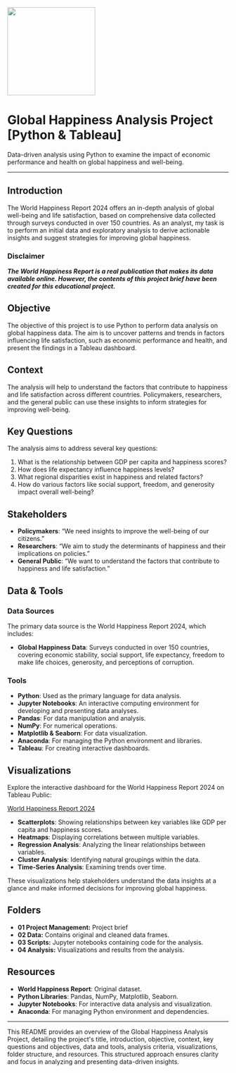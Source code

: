 <img src="https://imagekit.gallup.com/fusion/ANALYTICSV9CMS/5579c0f4-767d-47a7-9398-c49348fc3b41.jpg" width="200"/>

# Global Happiness Analysis Project [Python & Tableau]
Data-driven analysis using Python to examine the impact of economic performance and health on global happiness and well-being.

---

## Introduction

The World Happiness Report 2024 offers an in-depth analysis of global well-being and life satisfaction, based on comprehensive data collected through surveys conducted in over 150 countries. As an analyst, my task is to perform an initial data and exploratory analysis to derive actionable insights and suggest strategies for improving global happiness.

### Disclaimer

***The World Happiness Report is a real publication that makes its data available online. However, the contents of this project brief have been created for this educational project.***

## Objective

The objective of this project is to use Python to perform data analysis on global happiness data. The aim is to uncover patterns and trends in factors influencing life satisfaction, such as economic performance and health, and present the findings in a Tableau dashboard.

## Context

The analysis will help to understand the factors that contribute to happiness and life satisfaction across different countries. Policymakers, researchers, and the general public can use these insights to inform strategies for improving well-being.

## Key Questions

The analysis aims to address several key questions:
1. What is the relationship between GDP per capita and happiness scores?
2. How does life expectancy influence happiness levels?
3. What regional disparities exist in happiness and related factors?
4. How do various factors like social support, freedom, and generosity impact overall well-being?

## Stakeholders

- **Policymakers**: “We need insights to improve the well-being of our citizens.”
- **Researchers**: “We aim to study the determinants of happiness and their implications on policies.”
- **General Public**: “We want to understand the factors that contribute to happiness and life satisfaction.”

## Data & Tools

### Data Sources

The primary data source is the World Happiness Report 2024, which includes:
- **Global Happiness Data**: Surveys conducted in over 150 countries, covering economic stability, social support, life expectancy, freedom to make life choices, generosity, and perceptions of corruption.

### Tools

- **Python**: Used as the primary language for data analysis.
- **Jupyter Notebooks**: An interactive computing environment for developing and presenting data analyses.
- **Pandas**: For data manipulation and analysis.
- **NumPy**: For numerical operations.
- **Matplotlib & Seaborn**: For data visualization.
- **Anaconda**: For managing the Python environment and libraries.
- **Tableau**: For creating interactive dashboards.

## Visualizations

Explore the interactive dashboard for the World Happiness Report 2024 on Tableau Public:

[World Happiness Report 2024](https://public.tableau.com/app/profile/meira.gottlieb/viz/WorldHappinessReport2024_17217147646570/WorldHappiness?publish=yes)

- **Scatterplots**: Showing relationships between key variables like GDP per capita and happiness scores.
- **Heatmaps**: Displaying correlations between multiple variables.
- **Regression Analysis**: Analyzing the linear relationships between variables.
- **Cluster Analysis**: Identifying natural groupings within the data.
- **Time-Series Analysis**: Examining trends over time.

These visualizations help stakeholders understand the data insights at a glance and make informed decisions for improving global happiness.

## Folders

- **01 Project Management:** Project brief
- **02 Data:** Contains original and cleaned data frames.
- **03 Scripts:** Jupyter notebooks containing code for the analysis.
- **04 Analysis:** Visualizations and results from the analysis.

## Resources

- **World Happiness Report**: Original dataset.
- **Python Libraries**: Pandas, NumPy, Matplotlib, Seaborn.
- **Jupyter Notebooks**: For interactive data analysis and visualization.
- **Anaconda**: For managing Python environment and dependencies.

---

This README provides an overview of the Global Happiness Analysis Project, detailing the project's title, introduction, objective, context, key questions and objectives, data and tools, analysis criteria, visualizations, folder structure, and resources. This structured approach ensures clarity and focus in analyzing and presenting data-driven insights.
